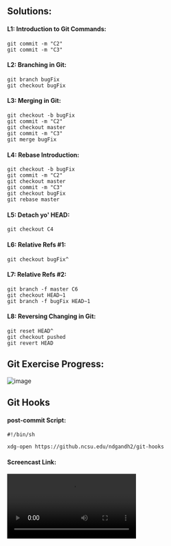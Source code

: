 ## Solutions:
#### L1: Introduction to Git Commands:
```
git commit -m "C2" 
git commit -m "C3" 
```

#### L2: Branching in Git: 
```
git branch bugFix 
git checkout bugFix 
```

#### L3: Merging in Git: 
```
git checkout -b bugFix
git commit -m "C2" 
git checkout master 
git commit -m "C3" 
git merge bugFix 
```

#### L4: Rebase Introduction: 
```
git checkout -b bugFix 
git commit -m "C2" 
git checkout master 
git commit -m "C3" 
git checkout bugFix 
git rebase master 
```

#### L5: Detach yo' HEAD: 
```
git checkout C4 
```

#### L6: Relative Refs #1: 
```
git checkout bugFix^ 
```

#### L7: Relative Refs #2: 
```
git branch -f master C6 
git checkout HEAD~1 
git branch -f bugFix HEAD~1 
```

#### L8: Reversing Changing in Git: 
```
git reset HEAD^ 
git checkout pushed 
git revert HEAD 
```

## Git Exercise Progress:

![image](https://dl.dropboxusercontent.com/s/x36xnkibp5eirnc/git_exercise.png?dl=0)


## Git Hooks
#### post-commit Script:
```
#!/bin/sh

xdg-open https://github.ncsu.edu/ndgandh2/git-hooks
```

#### Screencast Link:
![ScreenShot](https://dl.dropboxusercontent.com/s/8brahms8epthwnt/Kazam_screencast_00000.mp4?dl=0)

